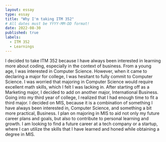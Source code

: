 ```yaml
---
layout: essay
type: essay
title: "Why I'm taking ITM 352"
# All dates must be YYYY-MM-DD format!
date: 2022-08-30
published: true
labels:
  - ITM 352
  - Learnings
---
```


I decided to take ITM 352 because I have always been interested in learning more about coding, especially in the context of business. From a young age, I was interested in Computer Science. However, when it came to declaring a major for college, I was hesitant to fully commit to Computer Science. I was worried that majoring in Computer Science would require excellent math skills, which I felt I was lacking in. After starting off as a Marketing major, I decided to add on another major, International Business. Going into my third year of college, I realized that I had enough time to fit a third major. I decided on MIS, because it is a combination of something I have always been interested in, Computer Science, and something a bit more practical, Business. I plan on majoring in MIS to aid not only my future career plans and goals, but also to contribute to personal learning and growth. I am looking to find a future career at a tech company or a startup, where I can utilize the skills that I have learned and honed while obtaining a degree in MIS.
